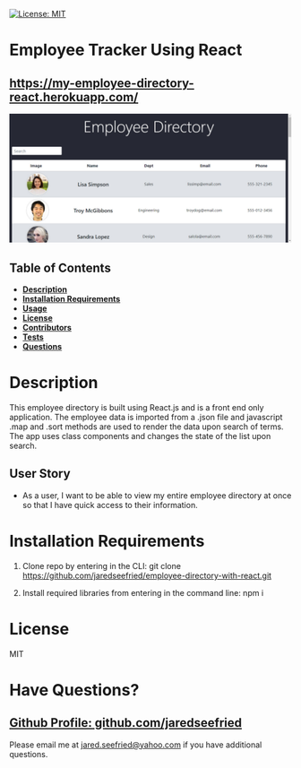 [![License: MIT](https://img.shields.io/badge/License-MIT-yellow.svg)](https://opensource.org/licenses/MIT)

# Employee Tracker Using React

## https://my-employee-directory-react.herokuapp.com/ 

![Employee tracker with react](./public/assets/employee-directory-using-react.jpg)

## Table of Contents

- **[Description](#Description)**
- **[Installation Requirements](#Installation-Requirements)**
- **[Usage](#Usage)**
- **[License](#License)**
- **[Contributors](#Contributors)**
- **[Tests](#Tests)**
- **[Questions](#Questions)**

# Description

This employee directory is built using React.js and is a front end only application. The employee data is imported from a .json file and javascript .map and .sort methods are used to render the data upon search of terms. The app uses class components and changes the state of the list upon search.

## User Story

- As a user, I want to be able to view my entire employee directory at once so that I have quick access to their information.

# Installation Requirements

1. Clone repo by entering in the CLI: git clone https://github.com/jaredseefried/employee-directory-with-react.git 

2. Install required libraries from entering in the command line: npm i

# License

MIT

# Have Questions?

## [Github Profile: github.com/jaredseefried](https://github.com/jaredseefried "Title")

Please email me at jared.seefried@yahoo.com if you have additional questions.
